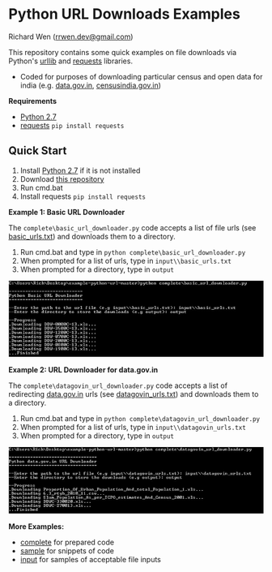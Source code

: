 # Python URL Downloads Examples
  
  
Richard Wen (rrwen.dev@gmail.com)  
  
This repository contains some quick examples on file downloads via Python's [urllib](https://docs.python.org/2/library/urllib.html?highlight=urllib#module-urllib) and [requests](https://pypi.python.org/pypi/requests) libraries.
* Coded for purposes of downloading particular census and open data for india (e.g. [data.gov.in](https://data.gov.in/catalog/traffic-handled-major-ports-india#web_catalog_tabs_block_10), [censusindia.gov.in](http://www.censusindia.gov.in/2011census/population_enumeration.html))
  
**Requirements**  
* [Python 2.7](https://www.python.org/downloads/)  
* [requests](https://pypi.python.org/pypi/requests) `pip install requests`  
  
## Quick Start
  
1. Install [Python 2.7](https://www.python.org/downloads/) if it is not installed
2. Download [this repository](https://github.com/rrwen/py-examples/archive/url.zip)  
3. Run cmd.bat    
4. Install requests `pip install requests` 
  
**Example 1: Basic URL Downloader**  
  
The `complete\basic_url_downloader.py` code accepts a list of file urls (see [basic_urls.txt](https://github.com/rrwen/py-examples/blob/url/input/basic_urls.txt)) and downloads them to a directory.  
  
1. Run cmd.bat and type in `python complete\basic_url_downloader.py`  
2. When prompted for a list of urls, type in `input\\basic_urls.txt`
3. When prompted for a directory, type in `output` 
<img src="https://raw.githubusercontent.com/rrwen/py-examples/url/img/basic_url_downloader.JPG" width="650;"/>  
  
**Example 2: URL Downloader for data.gov.in**  
  
The `complete\datagovin_url_downloader.py` code accepts a list of redirecting [data.gov.in](https://data.gov.in/) urls (see [datagovin_urls.txt](https://github.com/rrwen/py-examples/blob/url/input/datagovin_urls.txt)) and downloads them to a directory.
  
1. Run cmd.bat and type in `python complete\datagovin_url_downloader.py`  
2. When prompted for a list of urls, type in `input\\datagovin_urls.txt`
3. When prompted for a directory, type in `output` 
<img src="https://raw.githubusercontent.com/rrwen/py-examples/url/img/datagovin_url_downloader.JPG" width="650;"/>  
  
**More Examples:**
* [complete](https://github.com/rrwen/py-examples/tree/url/complete) for prepared code
* [sample](https://github.com/rrwen/py-examples/tree/url/sample) for snippets of code
* [input](https://github.com/rrwen/py-examples/tree/url/input) for samples of acceptable file inputs
  
